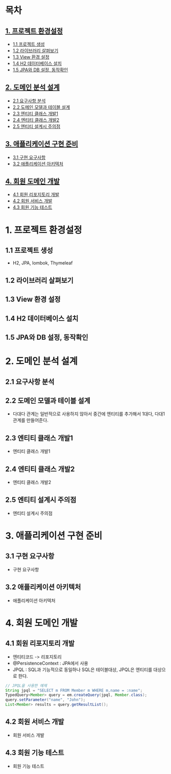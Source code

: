 # 목차

## [1. 프로젝트 환경설정](#1-프로젝트-환경설정)

- [1.1 프로젝트 생성](#11-프로젝트-생성)
- [1.2 라이브러리 살펴보기](#12-라이브러리-살펴보기)
- [1.3 View 환경 설정](#13-view-환경-설정)
- [1.4 H2 데이터베이스 설치](#14-h2-데이터베이스-설치)
- [1.5 JPA와 DB 설정, 동작확인](#15-jpa와-db-설정-동작확인)

## [2. 도메인 분석 설계](#2-도메인-분석-설계)

- [2.1 요구사항 분석](#21-요구사항-분석)
- [2.2 도메인 모델과 테이블 설계](#22-도메인-모델과-테이블-설계)
- [2.3 엔티티 클래스 개발1](#23-엔티티-클래스-개발1)
- [2.4 엔티티 클래스 개발2](#24-엔티티-클래스-개발2)
- [2.5 엔티티 설계시 주의점](#25-엔티티-설계시-주의점)

## [3. 애플리케이션 구현 준비](#3-애플리케이션-구현-준비)

- [3.1 구현 요구사항](#31-구현-요구사항)
- [3.2 애플리케이션 아키텍처](#32-애플리케이션-아키텍처)

## [4. 회원 도메인 개발](#4-회원-도메인-개발)

- [4.1 회원 리포지토리 개발](#41-회원-리포지토리-개발)
- [4.2 회원 서비스 개발](#42-회원-서비스-개발)
- [4.3 회원 기능 테스트](#43-회원-기능-테스트)

# 1. 프로젝트 환경설정

## 1.1 프로젝트 생성

- H2, JPA, lombok, Thymeleaf

## 1.2 라이브러리 살펴보기

## 1.3 View 환경 설정

## 1.4 H2 데이터베이스 설치

## 1.5 JPA와 DB 설정, 동작확인

# 2. 도메인 분석 설계

## 2.1 요구사항 분석

## 2.2 도메인 모델과 테이블 설계

- 다대다 관계는 일반적으로 사용하지 않아서 중간에 엔티티를 추가해서 1대다, 다대1 관계를 만들어준다.

## 2.3 엔티티 클래스 개발1

- 엔티티 클래스 개발1

## 2.4 엔티티 클래스 개발2

- 엔티티 클래스 개발2

## 2.5 엔티티 설계시 주의점

- 엔티티 설계시 주의점

# 3. 애플리케이션 구현 준비

## 3.1 구현 요구사항

- 구현 요구사항

## 3.2 애플리케이션 아키텍처

- 애플리케이션 아키텍처

# 4. 회원 도메인 개발

## 4.1 회원 리포지토리 개발

- 엔티티코드 -> 리포지토리
- @PersistenceContext : JPA에서 사용
- JPQL : SQL과 기능적으로 동일하나 SQL은 테이블대상, JPQL은 엔티티를 대상으로 한다.

```java
// JPQL을 사용한 예제
String jpql = "SELECT m FROM Member m WHERE m.name = :name";
TypedQuery<Member> query = em.createQuery(jpql, Member.class);
query.setParameter("name", "John");
List<Member> results = query.getResultList();
```

## 4.2 회원 서비스 개발

- 회원 서비스 개발

## 4.3 회원 기능 테스트

- 회원 기능 테스트
